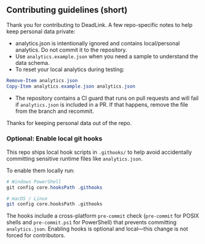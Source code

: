 ## Contributing guidelines (short)

Thank you for contributing to DeadLink. A few repo-specific notes to help keep personal data private:

- analytics.json is intentionally ignored and contains local/personal analytics. Do not commit it to the repository.
- Use `analytics.example.json` when you need a sample to understand the data schema.
- To reset your local analytics during testing:

```powershell
Remove-Item analytics.json
Copy-Item analytics.example.json analytics.json
```

- The repository contains a CI guard that runs on pull requests and will fail if `analytics.json` is included in a PR. If that happens, remove the file from the branch and recommit.

Thanks for keeping personal data out of the repo.

### Optional: Enable local git hooks

This repo ships local hook scripts in `.githooks/` to help avoid accidentally committing sensitive runtime files like `analytics.json`.

To enable them locally run:

```powershell
# Windows PowerShell
git config core.hooksPath .githooks
```

```bash
# macOS / Linux
git config core.hooksPath .githooks
```

The hooks include a cross-platform `pre-commit` check (`pre-commit` for POSIX shells and `pre-commit.ps1` for PowerShell) that prevents committing `analytics.json`. Enabling hooks is optional and local—this change is not forced for contributors.
